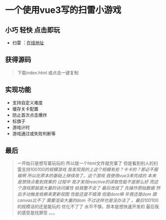 # 一个使用vue3写的扫雷小游戏

## 小巧 轻快 点击即玩
- 扫雷 ：[在线地址]([https://bebtme.github.io/Minesweeper/](https://jinhuid.github.io/Minesweeper/))

## 获得源码
> 下载index.html 或点击一键复制

## 实现功能
+ 支持自定义难度
+ 缓存关卡配置
+ 防止首次点击爆炸
+ 标旗子
+ 游戏计时
+ 游戏通过或失败判断等

## 最后
> 一开始只是想写着玩玩的 所以就一个html文件就完事了 但是看到别人的扫雷支持100*100的规模游戏 我发现我的上这个规模有些？卡卡的？那必不服输啊 所以在原本的基础上继续改了。这个游戏 我使用vue3来完成的 本来是想快点看到效果的 过程中 我才发现reactive的读取性能不是那么好 而这个游戏那就是大量的访问属性 给我整不会了 最后改成了 先操作原始数据 然后手动触发依赖来更新视图 性能还是不错滴 但是dom嘛 毕竟还是dom 跟canvas比不了 需要渲染大量的dom 不过这样也是没办法了 。最后100*100的规模话的还是能玩的 优化不了了 水平不够。原本是想快速开发的 最后我的感受是找罪受 。。。
